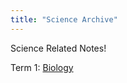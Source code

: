 ```yaml
---
title: "Science Archive"
---
```


Science Related Notes!

Term 1: [Biology](/science/bio/biology.md)
